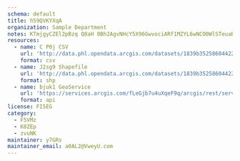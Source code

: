 ```yaml
---
schema: default
title: h59QVKYXqA 
organization: Sample Department 
notes: KTmjgyCZEl2pBzq Q8aH 0Bh2AgvNHcY5X96GwvociARf1MZYL6wNCO0WlSTeuaR8y7k4JFb5DzXnIVsUIEfnL7rPGdxpj3ie1Jt 
resources:
  - name: C P0j CSV
    url: 'http://data.phl.opendata.arcgis.com/datasets/1839b35258604422b0b520cbb668df0d_0.csv'
    format: csv
  - name: J2sg9 Shapefile
    url: 'http://data.phl.opendata.arcgis.com/datasets/1839b35258604422b0b520cbb668df0d_0.zip'
    format: shp
  - name: bjuk1 GeoService
    url: 'https://services.arcgis.com/fLeGjb7u4uXqeF9q/arcgis/rest/services/Air_Monitoring_Stations/FeatureServer/0/query'
    format: api
license: FI5EG 
category:
  - F5VMz 
  - K8ZEp 
  - zvuNK 
maintainer: y7GRs  
maintainer_email: a0AL2@VweyU.com
---
```

